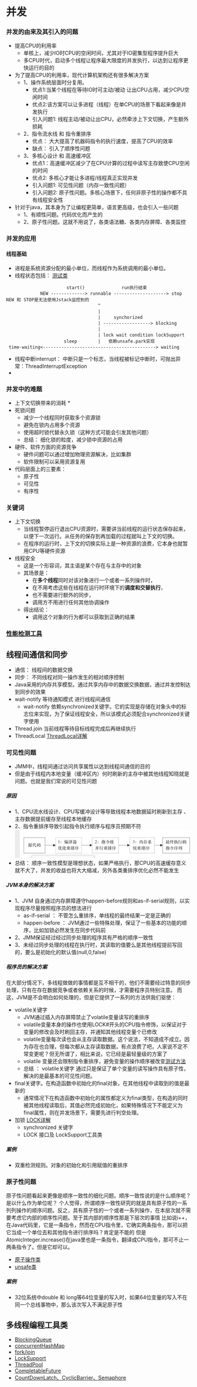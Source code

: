# 并发
### 并发的由来及其引入的问题
* 提高CPU的利用率
  * 单核上，减少IO时CPU的空闲时间，尤其对于IO密集型程序提升巨大
  * 多CPU时代，启动多个线程让程序最大限度的并发执行，以达到让程序更快运行的目的
* 为了提高CPU的利用率，现代计算机架构还有很多解决方案
  * 1、操作系统层面时分复用。
    * 优点1:当某个线程在等待IO时可主动/被动 让出CPU占用，减少CPU空闲时间
    * 优点2:该方案可以让多进程（线程）在单CPU的场景下看起来像是并发执行
    * 引入问题1: 线程主动/被动让出CPU，必然牵涉上下文切换，产生额外损耗
  * 2、指令流水线 和 指令重排序
    * 优点： 大大提高了机器码指令的执行速度，提高了CPU的效率
    * 缺点： 引入了顺序性问题
  * 3、多核心设计 和 高速缓冲区
    * 优点1：高速缓冲区减少了在CPU计算的过程中读写主存致使CPU空闲的时间
    * 优点2: 多核心才能让多进程/线程真正实现并发
    * 引入问题1: 可见性问题（内存一致性问题）
    * 引入问题2: 原子性问题。多核心场景下，任何非原子性的操作都不具有线程安全性
* 针对于java，其本身为了让编程更简单，语言更高级，也会引入一些问题
  * 1、有顺性问题。代码优化而产生的
  * 2、原子性问题。这就不用说了，各类语法糖、各类内存屏障、各类监控


### 并发的应用
#### 线程基础
* 进程是系统资源分配的最小单位，而线程作为系统调用的最小单位。
* 线程状态包括： [测试类](ThreadStatusTest.java)
                  
~~~code
                       start()              run执行结束
             NEW -------------> runnable --------------------> stop     NEW 和 STOP是无法使用Jstack监控到的  
                                   ^
                                   |
                                   |     synchorized
                                   | ------------------> blocking  
                                   |
                                   | lock wait condition lockSupport
                      sleep        |   依赖unsafe.park实现  
 time-waiting<-------------------------------------------> waiting
~~~
* 线程中断interrupt： 中断只是一个标志，当线程被标记中断时，可抛出异常：ThreadInterruptException
* 
### 并发中的难题
* 上下文切换带来的消耗
    * 
* 死锁问题
    * 减少一个线程同时获取多个资源锁
    * 避免在锁内占用多个资源
    * 使用超时锁代替永久锁（这种方式可能会引发其他问题）
    * 总结： 细化锁的粒度，减少锁中资源的占用
* 硬件、软件方面的资源竞争
    * 硬件问题可以通过增加物理资源解决，比如集群
    * 软件限制可以采用资源复用
* 代码层面上的三要素：
  * 原子性
  * 可见性
  * 有序性


### 关键词
* 上下文切换
   * 当线程暂停运行退出CPU资源时，需要讲当前线程的运行状态保存起来，以便下一次运行。从任务的保存到再加载的过程就叫上下文的切换。
   * 在程序的运行时，上下文的切换实际上是一种资源的浪费，它本身也就暂用CPU等硬件资源   
* 线程安全
  * 这是一个形容词，其主语是某个存在与主存中的对象
  * 其场景是：
    * 在**多个线程**同时对该对象进行一个或者一系列操作时，
    * 在不用考虑这些在线程在运行时环境下的**调度和交替执行**，
    * 也不需要进行额外的同步，
    * 调用方不用进行任何其他协调操作
  * 得出结论：
    * 调用这个对象的行为都可以获取到正确的结果

### [性能检测工具](../os/monitoring/性能检测工具.md)
 
  
## 线程间通信和同步
* 通信： 线程间的数据交换    
* 同步： 不同线程对同一操作发生的相对顺序控制
* Java采用的内存共享模型。通过共享内存中的数据交换数据，通过并发控制达到同步的效果
* wait-notify 等待通知模式 进行线程间通信
    * wait-notify 依赖synchronized关键字。它的实现是存储在对象头中的标志位来实现，为了保证线程安全，所以该模式必须配合synchronized关键字使用
* Thread.join 当前线程等待目标线程完成后再继续执行
* ThreadLocal [ThreadLocal详解](util/ThreadLocal.md)

### 可见性问题
* JMM中，线程间通过访问共享属性以达到线程间通信的目的
* 但是由于线程内本地变量（缓冲区内）何时刷新的主存中被其他线程知晓就是问题。也就是我们常说的可见性问题

##### 原因
* 1、CPU流水线设计、CPU写缓冲设计等导致线程本地数据延时刷新到主存 、 主存数据提前缓存至线程本地缓存
* 2、指令重排序导致引起指令执行顺序与程序员预期不符 ![](resource/codeResort.png)
* 总结： 顺序一致性模型是理想状态，如果严格执行，那CPU的高速缓存意义就不大了，并发的收益也将大大缩减，另外各类重排序优化必然不能发生

##### JVM本身的解决方案
* 1、JVM 自身通过内存屏障遵守happen-before规则和as-if-serial规则，以实现程序尽量按照程序员的想法进行
    * as-if-serial ： 不管怎么重排序，单线程的最终结果一定是正确的
    * happen-before ： JVM通过一些特殊处理，保证了一些基本的功能的顺序，比如加锁必然发生在同步代码前    
* 2、JMM保证经过经过同步处理的程序具有严格的顺序一致性
* 3、未经过同步处理的线程在执行时，其读取的值要么是其他线程提前写回的，要么是初始化的默认值(null,0,false)

##### 程序员的解决方案
在大部分情况下，多线程做做的事情都是互不相干的，他们不需要经过特意的同步处理，只有在存在数据竞争或者依赖关系的时候，才需要程序员特别注意。
而这，JVM是不会明白如何处理的，但是它提供了一系列的方法供我们驱使：
* volatile关键字
    * JVM通过插入内存屏障禁止了volatile变量读写的重排序
    * volatile变量本身的操作也使用LOCK#开头的CPU指令修饰，以保证对于变量的修改会及时刷回主存，并通知其他线程变量个已修改
    * volatile变量每次读也会从主存读取数据。这个说法，不知道成不成立。因为存在也合理，但每次都从主存读取数据，有点浪费了吧，人家说不定不常变更呢？但无所谓了，相比来说，它已经是最轻量级的方案了
    * volatile 变量还会限制指令重排序，避免变量的操作顺序被改变[测试方法](VolatileTest.java)
    * 总结 ： volatile关键字 通过只是保证了单个变量的读写操作具有原子性，解决的是最基本的可见性问题。
* final关键字。在构造函数中初始化的final对象，在其他线程中读取到的值是最新的
  * 通常情况下在构造函数中初始化的属性都定义为final类型，在构造的同时被其他线程读取后，其值必然完成初始化，如果特殊情况下不能定义为final属性，则在并发场景下，需要先进行判空处理。
* 加锁 [LOCK详解](../jreApi/lock/readme.md)
    * synchronized 关键字 
    * LOCK 接口及 LockSupport工具类    
    
##### 案例
 * 双重检测规则。对象的初始化和引用赋值的重排序
 
 
 
 
### 原子性问题
原子性问题看起来更像是顺序一致性的细化问题。顺序一致性说的是什么顺序呢？是以什么作为单位呢？
个人觉得，所谓顺序一致性研究的就是具有原子性的一系列列操作的顺序问题。反之，具有原子性的一个或者一系列操作，在本层次就不需要考虑它内部的顺序性问题。至于其内部的顺序性那是下层次的事情
比如说i++，在Java代码里，它是一条指令，然而在CPU指令里，它确实两条指令，那可以把它当成一个单位去和其他指令进行排序吗？肯定是不能的
但是AtomicInteger.increase()在java里也是一条指令，翻译成CPU指令，那可不止一两条指令了。但是它却可以。

* [原子操作类](../jreApi/atomic/readme.md)
* [unsafe类](../jreApi/base/unsafe/readme.md)

##### 案例
* 32位系统中double 和 long等64位变量的写入时，如果64位变量的写入不在同一个总线事物中，那么该次写入不满足原子性


## 多线程编程工具类
* [BlockingQueue](../jreApi/queue/readme.md)
* [concurrentHashMap](../jreApi/hash/concurrentHashMap.md)
* [fork/join](../jreApi/thread/forkjoin/readme.md)
* [LockSupport](../jreApi/lock/readme.md)
* [ThreadPool](../jreApi/thread/pool/readme.md)
* [CompletableFuture](../jreApi/thread/completablefuture/readme.md)
* [CountDownLatch、CyclicBarrier、Semaphore](util/MultiThreadUtil.md)
